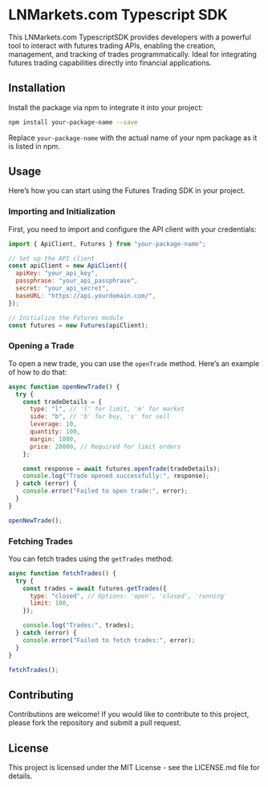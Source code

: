 # LNMarkets.com Typescript SDK

This LNMarkets.com TypescriptSDK provides developers with a powerful tool to interact with futures trading APIs, enabling the creation, management, and tracking of trades programmatically. Ideal for integrating futures trading capabilities directly into financial applications.

## Installation

Install the package via npm to integrate it into your project:

```bash
npm install your-package-name --save
```

Replace `your-package-name` with the actual name of your npm package as it is listed in npm.

## Usage

Here’s how you can start using the Futures Trading SDK in your project.

### Importing and Initialization

First, you need to import and configure the API client with your credentials:

```javascript
import { ApiClient, Futures } from "your-package-name";

// Set up the API client
const apiClient = new ApiClient({
  apiKey: "your_api_key",
  passphrase: "your_api_passphrase",
  secret: "your_api_secret",
  baseURL: "https://api.yourdomain.com/",
});

// Initialize the Futures module
const futures = new Futures(apiClient);
```

### Opening a Trade

To open a new trade, you can use the `openTrade` method. Here’s an example of how to do that:

```javascript
async function openNewTrade() {
  try {
    const tradeDetails = {
      type: "l", // 'l' for limit, 'm' for market
      side: "b", // 'b' for buy, 's' for sell
      leverage: 10,
      quantity: 100,
      margin: 1000,
      price: 20000, // Required for limit orders
    };

    const response = await futures.openTrade(tradeDetails);
    console.log("Trade opened successfully:", response);
  } catch (error) {
    console.error("Failed to open trade:", error);
  }
}

openNewTrade();
```

### Fetching Trades

You can fetch trades using the `getTrades` method:

```javascript
async function fetchTrades() {
  try {
    const trades = await futures.getTrades({
      type: "closed", // Options: 'open', 'closed', 'running'
      limit: 100,
    });

    console.log("Trades:", trades);
  } catch (error) {
    console.error("Failed to fetch trades:", error);
  }
}

fetchTrades();
```

## Contributing

Contributions are welcome! If you would like to contribute to this project, please fork the repository and submit a pull request.

## License

This project is licensed under the MIT License - see the LICENSE.md file for details.
